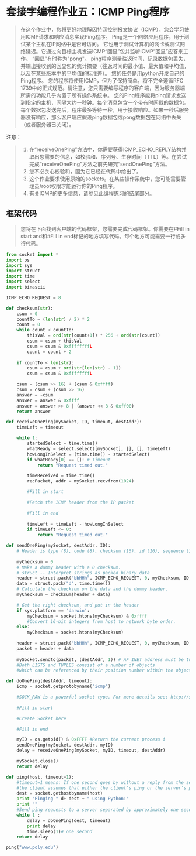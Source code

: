 
# 套接字编程作业五：ICMP Ping程序

> 在这个作业中，您将更好地理解因特网控制报文协议（ICMP）。您会学习使用ICMP请求和响应消息实现Ping程序。
> Ping是一个网络应用程序，用于测试某个主机在IP网络中是否可访问。
> 它也用于测试计算机的网卡或测试网络延迟。它通过向目标主机发送ICMP“回显”包并监听ICMP“回显”应答来工作。
> “回显”有时称为"pong"。
> ping程序测量往返时间，记录数据包丢失，并输出接收到的回显包的统计摘要（往返时间的最小值、最大值和平均值，以及在某些版本中的平均值的标准差）。
> 您的任务是用python开发自己的Ping程序。
> 您的程序将使用ICMP，但为了保持简单，将不完全遵循RFC 1739中的正式规范。请注意，您只需要编写程序的客户端，因为服务器端所需的功能几乎内置于所有操作系统中。
> 您的Ping程序能将ping请求发送到指定的主机，间隔大约一秒钟。每个消息包含一个带有时间戳的数据包。每个数据包发送完后，程序最多等待一秒，用于接收响应。如果一秒后服务器没有响应，那么客户端应假设ping数据包或pong数据包在网络中丢失（或者服务器已关闭）。

注意：

> 1. 在“receiveOnePing”方法中，你需要获得ICMP_ECHO_REPLY结构并取出您需要的信息，如校验和、序列号、生存时间（TTL）等。在尝试完成“receiveOnePing”方法之前先研究“sendOnePing”方法。
> 2. 您不必关心校验和，因为它已经在代码中给出了。
> 3. 这个作业要求使用原始的sockets。在某些操作系统中，您可能需要管理员/root权限才能运行你的Ping程序。
> 4. 有关ICMP的更多信息，请参见此编程练习的结尾部分。

## 框架代码

> 您将在下面找到客户端的代码框架，您需要完成代码框架。你需要在#Fill in start and和#Fill in end标记的地方填写代码。每个地方可能需要一行或多行代码。

```python
from socket import *
import os
import sys
import struct
import time
import select
import binascii

ICMP_ECHO_REQUEST = 8

def checksum(str):
    csum = 0
    countTo = (len(str) / 2) * 2
    count = 0
    while count < countTo:
        thisVal = ord(str[count+1]) * 256 + ord(str[count])
        csum = csum + thisVal
        csum = csum & 0xffffffffL
        count = count + 2
        
    if countTo < len(str):
        csum = csum + ord(str[len(str) - 1])
        csum = csum & 0xffffffffL

    csum = (csum >> 16) + (csum & 0xffff)
    csum = csum + (csum >> 16)
    answer = ~csum
    answer = answer & 0xffff
    answer = answer >> 8 | (answer << 8 & 0xff00)
    return answer

def receiveOnePing(mySocket, ID, timeout, destAddr):
    timeLeft = timeout

    while 1:
        startedSelect = time.time()
        whatReady = select.select([mySocket], [], [], timeLeft)
        howLongInSelect = (time.time() - startedSelect)
        if whatReady[0] == []: # Timeout
            return "Request timed out."

        timeReceived = time.time()
        recPacket, addr = mySocket.recvfrom(1024)

        #Fill in start

        #Fetch the ICMP header from the IP packet
        
        #Fill in end
        
        timeLeft = timeLeft - howLongInSelect
        if timeLeft <= 0:
        	return "Request timed out."

def sendOnePing(mySocket, destAddr, ID):
    # Header is type (8), code (8), checksum (16), id (16), sequence (16)
    
    myChecksum = 0
    # Make a dummy header with a 0 checksum.
    # struct -- Interpret strings as packed binary data
    header = struct.pack("bbHHh", ICMP_ECHO_REQUEST, 0, myChecksum, ID, 1)
    data = struct.pack("d", time.time())
    # Calculate the checksum on the data and the dummy header.
    myChecksum = checksum(header + data)

    # Get the right checksum, and put in the header
    if sys.platform == 'darwin':
        myChecksum = socket.htons(myChecksum) & 0xffff
        #Convert 16-bit integers from host to network byte order.
    else:
        myChecksum = socket.htons(myChecksum)
    
    header = struct.pack("bbHHh", ICMP_ECHO_REQUEST, 0, myChecksum, ID, 1)
    packet = header + data
    
    mySocket.sendto(packet, (destAddr, 1)) # AF_INET address must be tuple, not str
    #Both LISTS and TUPLES consist of a number of objects
    #which can be referenced by their position number within the object

def doOnePing(destAddr, timeout):
    icmp = socket.getprotobyname("icmp")

    #SOCK_RAW is a powerful socket type. For more details see: http://sock-raw.org/papers/sock_raw
    
    #Fill in start

    #Create Socket here

    #Fill in end

    myID = os.getpid() & 0xFFFF #Return the current process i
    sendOnePing(mySocket, destAddr, myID)
    delay = receiveOnePing(mySocket, myID, timeout, destAddr)

    mySocket.close()
    return delay

def ping(host, timeout=1):
    #timeout=1 means: If one second goes by without a reply from the server,
    #the client assumes that either the client’s ping or the server’s pong is lost
    dest = socket.gethostbyname(host)
    print "Pinging " d+ dest + " using Python:"
    print ""
    #Send ping requests to a server separated by approximately one second
    while 1 :
        delay = doOnePing(dest, timeout)
        print delay
        time.sleep(1)# one second
    return delay

ping("www.poly.edu")
```

